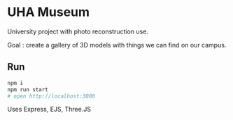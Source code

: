 # UHA Museum

University project with photo reconstruction use.

Goal : create a gallery of 3D models with things we can find on our campus.

## Run

```sh
npm i
npm run start
# open http://localhost:3000
```

Uses Express, EJS, Three.JS